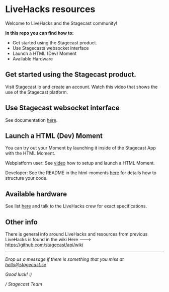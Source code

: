 # LiveHacks resources
Welcome to LiveHacks and the Stagecast community!

**In this repo you can find how to:**

- Get started using the Stagecast product.
- Use Stagecasts websocket interface
- Launch a HTML (Dev) Moment
- Available Hardware

## Get started using the Stagecast product.
Visit Stagecast.io and create an account.
Watch this video that shows the use of the Stagecast platform.

## Use Stagecast websocket interface
See documentation [here](https://github.com/stagecast/LiveHacks-api/tree/master/websocket).

## Launch a HTML (Dev) Moment
You can try out your Moment by launching it inside of the Stagecast App with the HTML Moment.

Webplatform user: See [video]() how to setup and launch a HTML Moment. 

Developer: See the README in the html-moments [here](https://github.com/stagecast/LiveHacks-api/tree/master/html-moments) for details how to structure your code.

## Available hardware
See list [here](https://github.com/stagecast/LiveHacks-api/wiki/Livehacks#Hardware-list) and talk to the LiveHacks crew for exact specifications.

## Other info
There is general info around LiveHacks and resources from previous LiveHacks is found in the wiki 
Here ---> https://github.com/stagecast/api/wiki
  
  
    
***


*Drop us a message if there is something that you miss at hello@stagecast.se*

*Good luck! :)*

*/ Stagecast Team*
